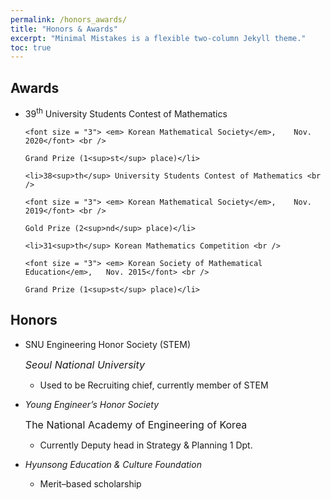 ```yaml
---
permalink: /honors_awards/
title: "Honors & Awards"
excerpt: "Minimal Mistakes is a flexible two-column Jekyll theme."
toc: true
---
```


## Awards

<ul>
	<li>39<sup>th</sup> University Students Contest of Mathematics <br />
	
	<font size = "3"> <em> Korean Mathematical Society</em>,	Nov. 2020</font> <br />

	Grand Prize (1<sup>st</sup> place)</li>

	<li>38<sup>th</sup> University Students Contest of Mathematics <br />
	
	<font size = "3"> <em> Korean Mathematical Society</em>,	Nov. 2019</font> <br />
	
	Gold Prize (2<sup>nd</sup> place)</li>

	<li>31<sup>th</sup> Korean Mathematics Competition <br />
	
	<font size = "3"> <em> Korean Society of Mathematical Education</em>,	Nov. 2015</font> <br />
	
	Grand Prize (1<sup>st</sup> place)</li>
	
</ul>

## Honors

<ul>
 <li>SNU Engineering Honor Society (STEM) <br />
 
 <em><font size = "3"> Seoul National University </font> <br /></em>
 
- Used to be Recruiting chief, currently member of STEM</li>

 <em><li>Young Engineer’s Honor Society <br /></em>
 
<font size = "3"> The National Academy of Engineering of Korea </font> <br />
 
- Currently Deputy head in Strategy & Planning 1 Dpt. </li>

 <em><li>Hyunsong Education & Culture Foundation <br /></em>
 
- Merit–based scholarship </li>

</ul>


